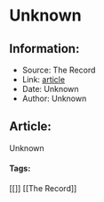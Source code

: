 # Unknown
### 

## Information:
+ Source: The Record
+ Link: [article](https://therecord.media/dark-web-marketplace-white-house-market-shuts-down/)
+ Date: Unknown
+ Author: Unknown


## Article:
Unknown


#### Tags:
[[]] [[The Record]]
